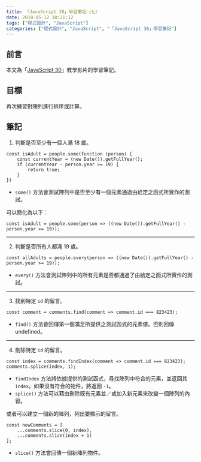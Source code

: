 ```yaml
---
title: 「JavaScript 30」學習筆記（七）
date: 2018-05-12 10:21:12
tags: ["程式設計", "JavaScript"]
categories: ["程式設計", "JavaScript", "「JavaScript 30」學習筆記"]
---
```


## 前言

本文為「[JavaScript 30](https://javascript30.com/)」教學影片的學習筆記。

## 目標

再次練習對陣列進行排序或計算。

## 筆記

1. 判斷是否至少有一個人滿 18 歲。

```JS
const isAdult = people.some(function (person) {
    const currentYear = (new Date()).getFullYear();
    if (currentYear - person.year >= 19) {
        return true;
    }
})
```

- `some()` 方法會測試陣列中是否至少有一個元素通過由給定之函式所實作的測試。

可以簡化為以下：

```JS
const isAdult = people.some(person => ((new Date()).getFullYear() - person.year >= 19));
```

---

2. 判斷是否所有人都滿 19 歲。

```JS
const allAdults = people.every(person => ((new Date()).getFullYear() - person.year >= 19));
```

- `every()` 方法會測試陣列中的所有元素是否都通過了由給定之函式所實作的測試。

---

3. 找到特定 `id` 的留言。

```JS
const comment = comments.find(comment => comment.id === 823423);
```

- `find()` 方法會回傳第一個滿足所提供之測試函式的元素値。否則回傳 undefined。

---

4. 刪除特定 `id` 的留言。

```JS
const index = comments.findIndex(comment => comment.id === 823423);
comments.splice(index, 1);
```

- `findIndex` 方法將依據提供的測試函式，尋找陣列中符合的元素，並返回其 `index`。如果沒有符合的物件，將返回 `-1`。
- `splice()` 方法可以藉由刪除既有元素並／或加入新元素來改變一個陣列的內容。

或者可以建立一個新的陣列，列出要顯示的留言。

```JS
const newComments = [
    ...comments.slice(0, index),
    ...comments.slice(index + 1)
];
```

- `slice()` 方法會回傳一個新陣列物件。
